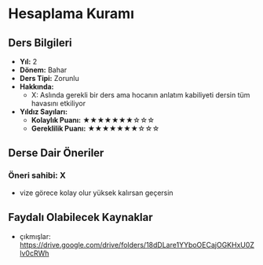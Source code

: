 # Hesaplama Kuramı

## Ders Bilgileri

- **Yıl:** 2
- **Dönem:** Bahar
- **Ders Tipi:** Zorunlu
- **Hakkında:**
  - X: Aslında gerekli bir ders ama hocanın anlatım kabiliyeti dersin tüm havasını etkiliyor
- **Yıldız Sayıları:**
  - **Kolaylık Puanı:** ★★★★★★★☆☆☆
  - **Gereklilik Puanı:** ★★★★★★★☆☆☆

## Derse Dair Öneriler

### Öneri sahibi: X
- vize görece kolay olur yüksek kalırsan geçersin

## Faydalı Olabilecek Kaynaklar

- çıkmışlar: https://drive.google.com/drive/folders/18dDLare1YYboOECajOGKHxU0Zlv0cRWh
